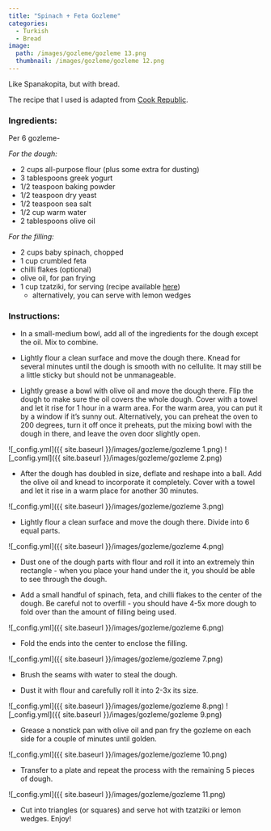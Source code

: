 ```yaml
---
title: "Spinach + Feta Gozleme"
categories:
  - Turkish
  - Bread
image:
  path: /images/gozleme/gozleme 13.png
  thumbnail: /images/gozleme/gozleme 12.png
---
```


Like Spanakopita, but with bread. 

The recipe that I used is adapted from [Cook Republic](https://www.cookrepublic.com/homemade-spinach-and-feta-gozleme/).

### Ingredients:

Per 6 gozleme-

_For the dough:_

* 2 cups all-purpose flour (plus some extra for dusting)
* 3 tablespoons greek yogurt
* 1/2 teaspoon baking powder
* 1/2 teaspoon dry yeast
* 1/2 teaspoon sea salt 
* 1/2 cup warm water 
* 2 tablespoons olive oil

_For the filling:_

* 2 cups baby spinach, chopped
* 1 cup crumbled feta
* chilli flakes (optional)
* olive oil, for pan frying
* 1 cup tzatziki, for serving (recipe available [here](https://prernaadvani.github.io/mediterranean/sides/tzatziki/))
  - alternatively, you can serve with lemon wedges



### Instructions:

* In a small-medium bowl, add all of the ingredients for the dough except the oil. Mix to combine.

* Lightly flour a clean surface and move the dough there. Knead for several minutes until the dough is smooth with no cellulite. It may still be a little sticky but should not be unmanageable.

* Lightly grease a bowl with olive oil and move the dough there. Flip the dough to make sure the oil covers the whole dough. Cover with a towel and let it rise for 1 hour in a warm area. For the warm area, you can put it by a window if it’s sunny out. Alternatively, you can preheat the oven to 200 degrees, turn it off once it preheats, put the mixing bowl with the dough in there, and leave the oven door slightly open. 

![_config.yml]({{ site.baseurl }}/images/gozleme/gozleme 1.png)
![_config.yml]({{ site.baseurl }}/images/gozleme/gozleme 2.png)

* After the dough has doubled in size, deflate and reshape into a ball. Add the olive oil and knead to incorporate it completely. Cover with a towel and let it rise in a warm place for another 30 minutes.

![_config.yml]({{ site.baseurl }}/images/gozleme/gozleme 3.png)

* Lightly flour a clean surface and move the dough there. Divide into 6 equal parts.

![_config.yml]({{ site.baseurl }}/images/gozleme/gozleme 4.png)

* Dust one of the dough parts with flour and roll it into an extremely thin rectangle - when you place your hand under the it, you should be able to see through the dough. 

* Add a small handful of spinach, feta, and chilli flakes to the center of the dough. Be careful not to overfill - you should have 4-5x more dough to fold over than the amount of filling being used.

![_config.yml]({{ site.baseurl }}/images/gozleme/gozleme 6.png)

* Fold the ends into the center to enclose the filling.

![_config.yml]({{ site.baseurl }}/images/gozleme/gozleme 7.png)

* Brush the seams with water to steal the dough.

* Dust it with flour and carefully roll it into 2-3x its size.

![_config.yml]({{ site.baseurl }}/images/gozleme/gozleme 8.png)
![_config.yml]({{ site.baseurl }}/images/gozleme/gozleme 9.png)

* Grease a nonstick pan with olive oil and pan fry the gozleme on each side for a couple of minutes until golden.

![_config.yml]({{ site.baseurl }}/images/gozleme/gozleme 10.png)

* Transfer to a plate and repeat the process with the remaining 5 pieces of dough.

![_config.yml]({{ site.baseurl }}/images/gozleme/gozleme 11.png)

* Cut into triangles (or squares) and serve hot with tzatziki or lemon wedges. Enjoy!

